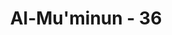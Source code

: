 ---
title: "Al-Mu'minun - 36"
no: 36
arabic_no: ٣٦
ayah: ۞ هَيْهَاتَ هَيْهَاتَ لِمَا تُوْعَدُوْنَ ۖ 
translation: "Jauh! Jauh sekali (dari kebenaran) apa yang diancamkan kepada kamu, "
tafsir: "Ayat ini menjelaskan bahwa apa yang dikatakan Nabi Hud tentang kebangkitan, menurut mereka mustahil terjadi. Mereka tidak mau beranjak dari pikirannya yang sederhana untuk melihat kenyataan bahwa ada kekuasaan Allah di luar kekuasaan manusia. Allah yang telah menciptakan alam semesta dan seluruh manusia."
---